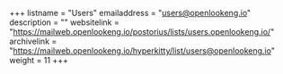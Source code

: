 +++ listname = "Users" emailaddress = "users@openlookeng.io" description = "" websitelink = "https://mailweb.openlookeng.io/postorius/lists/users.openlookeng.io/" archivelink = "https://mailweb.openlookeng.io/hyperkitty/list/users@openlookeng.io" weight = 11 +++

